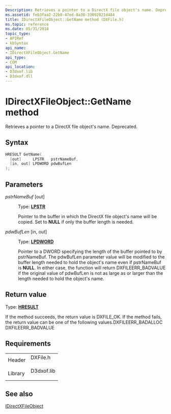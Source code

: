 ```yaml
---
Description: Retrieves a pointer to a DirectX file object's name. Deprecated.
ms.assetid: feb3faa2-22b9-47ed-8a38-33092821d484
title: IDirectXFileObject::GetName method (DXFile.h)
ms.topic: reference
ms.date: 05/31/2018
topic_type: 
- APIRef
- kbSyntax
api_name: 
- IDirectXFileObject.GetName
api_type: 
- COM
api_location: 
- D3dxof.lib
- D3dxof.dll
---
```


# IDirectXFileObject::GetName method

Retrieves a pointer to a DirectX file object's name. Deprecated.

## Syntax


```C++
HRESULT GetName(
  [out]     LPSTR   pstrNameBuf,
  [in, out] LPDWORD pdwBufLen
);
```



## Parameters

<dl> <dt>

*pstrNameBuf* \[out\]
</dt> <dd>

Type: **[**LPSTR**](https://msdn.microsoft.com/library/Aa383751(v=VS.85).aspx)**

Pointer to the buffer in which the DirectX file object's name will be copied. Set to **NULL** if only the buffer length is needed.

</dd> <dt>

*pdwBufLen* \[in, out\]
</dt> <dd>

Type: **[**LPDWORD**](https://msdn.microsoft.com/library/Aa383751(v=VS.85).aspx)**

Pointer to a DWORD specifying the length of the buffer pointed to by pstrNameBuf. The pdwBufLen parameter value will be modified to the buffer length needed to hold the object's name even if pstrNameBuf is **NULL**. In either case, the function will return DXFILEERR\_BADVALUE if the original value of pdwBufLen is not as large as or larger than the length needed to hold the object's name.

</dd> </dl>

## Return value

Type: **[**HRESULT**](https://msdn.microsoft.com/library/Bb401631(v=MSDN.10).aspx)**

If the method succeeds, the return value is DXFILE\_OK. If the method fails, the return value can be one of the following values.DXFILEERR\_BADALLOC DXFILEERR\_BADVALUE

## Requirements



|                    |                                                                                       |
|--------------------|---------------------------------------------------------------------------------------|
| Header<br/>  | <dl> <dt>DXFile.h</dt> </dl>   |
| Library<br/> | <dl> <dt>D3dxof.lib</dt> </dl> |



## See also

<dl> <dt>

[IDirectXFileObject](idirectxfileobject.md)
</dt> </dl>

 

 




